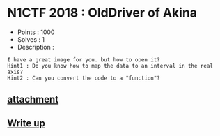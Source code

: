 # N1CTF 2018 : OldDriver of Akina

- Points : 1000
- Solves : 1
- Description :
```
I have a great image for you. but how to open it?
Hint1 : Do you know how to map the data to an interval in the real axis?
Hint2 : Can you convert the code to a "function"?
```

## [attachment](OldDriver_of_Akina.7z)

## [Write up](writeup.md)
